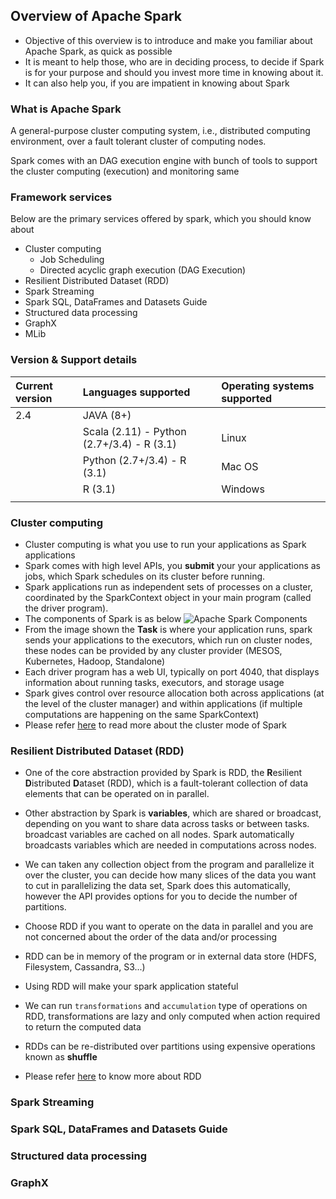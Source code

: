 ## Overview of Apache Spark
- Objective of this overview is to introduce and make you familiar about Apache Spark, as quick as possible
- It is meant to help those, who are in deciding process, to decide if Spark is for your purpose and should you invest more time in knowing about it.
- It can also help you, if you are impatient in knowing about Spark

### What is Apache Spark
A general-purpose cluster computing system, i.e., distributed computing environment, over a fault tolerant cluster of computing nodes.

Spark comes with an DAG execution engine with bunch of tools to support the cluster computing (execution) and monitoring same

### Framework services
Below are the primary services offered by spark, which you should know about

- Cluster computing
	- Job Scheduling
	- Directed acyclic graph execution (DAG Execution)
- Resilient Distributed Dataset (RDD)
- Spark Streaming
- Spark SQL, DataFrames and Datasets Guide
- Structured data processing
- GraphX
- MLib

### Version & Support details
| Current version | Languages supported                        | Operating systems supported |
|:----------------|:-------------------------------------------|:----------------------------|
| 2.4             | JAVA (8+)                                  |                             |
|                 | Scala (2.11) - Python (2.7+/3.4) - R (3.1) | Linux                       |
|                 | Python (2.7+/3.4) - R (3.1)                | Mac OS                      |
|                 | R (3.1)                                    | Windows                     |
|                 |                                            |                             |


### Cluster computing
- Cluster computing is what you use to run your applications as Spark applications
- Spark comes with high level APIs, you **submit** your your applications as jobs, which Spark schedules on its cluster before running. 
- Spark applications run as independent sets of processes on a cluster, coordinated by the SparkContext object in your main program (called the driver program).
- The components of Spark is as below
	![Apache Spark Components](https://spark.apache.org/docs/latest/img/cluster-overview.png "Spark components")
- From the image shown the **Task** is where your application runs, spark sends your applications to the executors, which run on cluster nodes, these nodes can be provided by any cluster provider (MESOS, Kubernetes, Hadoop, Standalone)
- Each driver program has a web UI, typically on port 4040, that displays information about running tasks, executors, and storage usage
- Spark gives control over resource allocation both across applications (at the level of the cluster manager) and within applications (if multiple computations are happening on the same SparkContext)
- Please refer [here](https://spark.apache.org/docs/latest/cluster-overview.html) to read more about the cluster mode of Spark

### Resilient Distributed Dataset (RDD)
- One of the core abstraction provided by Spark is RDD, the **R**esilient **D**istributed **D**ataset (RDD), which is a fault-tolerant collection of data elements that can be operated on in parallel.

- Other abstraction by Spark is **variables**, which are shared or broadcast, depending on you want to share data across tasks or between tasks. broadcast variables are cached on all nodes. Spark automatically broadcasts variables which are needed in computations across nodes. 

- We can taken any collection object from the program and parallelize it over the cluster, you can decide how many slices of the data you want to cut in parallelizing the data set, Spark does this automatically, however the API provides options for you to decide the number of partitions. 

- Choose RDD if you want to operate on the data in parallel and you are not concerned about the order of the data and/or processing

- RDD can be in memory of the program or in external data store (HDFS, Filesystem, Cassandra, S3...)

- Using RDD will make your spark application stateful

- We can run `transformations` and `accumulation` type of operations on RDD, transformations are lazy and only computed when action required to return the computed data

- RDDs can be re-distributed over partitions using expensive operations known as **shuffle**

- Please refer [here](https://spark.apache.org/docs/latest/rdd-programming-guide.html#overview) to know more about RDD

### Spark Streaming
### Spark SQL, DataFrames and Datasets Guide
### Structured data processing
### GraphX
